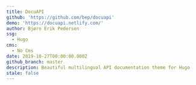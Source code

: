 ```yaml
---
title: DocuAPI
github: 'https://github.com/bep/docuapi'
demo: 'https://docuapi.netlify.com/'
author: Bjørn Erik Pedersen
ssg:
  - Hugo
cms:
  - No Cms
date: 2019-10-27T00:00:00.000Z
github_branch: master
description: Beautiful multilingual API documentation theme for Hugo
stale: false
---
```

